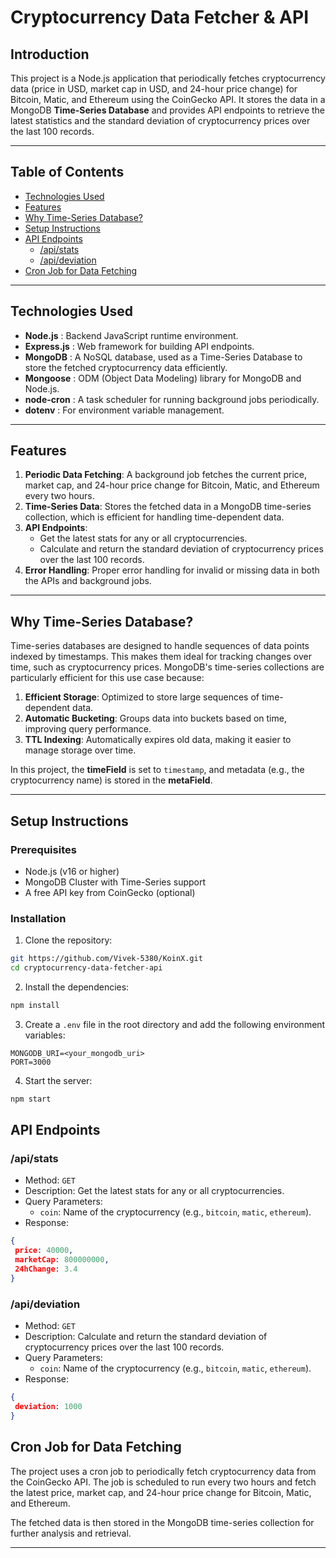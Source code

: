 # Cryptocurrency Data Fetcher & API

## Introduction

This project is a Node.js application that periodically fetches cryptocurrency data (price in USD, market cap in USD, and 24-hour price change) for Bitcoin, Matic, and Ethereum using the CoinGecko API. It stores the data in a MongoDB **Time-Series Database** and provides API endpoints to retrieve the latest statistics and the standard deviation of cryptocurrency prices over the last 100 records.

---

## Table of Contents

- [Technologies Used](#technologies-used)
- [Features](#features)
- [Why Time-Series Database?](#why-time-series-database)
- [Setup Instructions](#setup-instructions)
- [API Endpoints](#api-endpoints)
  - [/api/stats](#apistats)
  - [/api/deviation](#apideviation)
- [Cron Job for Data Fetching](#cron-job-for-data-fetching)

---

## Technologies Used

- **Node.js** : Backend JavaScript runtime environment.
- **Express.js** : Web framework for building API endpoints.
- **MongoDB** : A NoSQL database, used as a Time-Series Database to store the fetched cryptocurrency data efficiently.
- **Mongoose** : ODM (Object Data Modeling) library for MongoDB and Node.js.
- **node-cron** : A task scheduler for running background jobs periodically.
- **dotenv** : For environment variable management.

---

## Features

1. **Periodic Data Fetching**: A background job fetches the current price, market cap, and 24-hour price change for Bitcoin, Matic, and Ethereum every two hours.
2. **Time-Series Data**: Stores the fetched data in a MongoDB time-series collection, which is efficient for handling time-dependent data.
3. **API Endpoints**:
   - Get the latest stats for any or all cryptocurrencies.
   - Calculate and return the standard deviation of cryptocurrency prices over the last 100 records.
4. **Error Handling**: Proper error handling for invalid or missing data in both the APIs and background jobs.

---

## Why Time-Series Database?

Time-series databases are designed to handle sequences of data points indexed by timestamps. This makes them ideal for tracking changes over time, such as cryptocurrency prices. MongoDB's time-series collections are particularly efficient for this use case because:

1. **Efficient Storage**: Optimized to store large sequences of time-dependent data.
2. **Automatic Bucketing**: Groups data into buckets based on time, improving query performance.
3. **TTL Indexing**: Automatically expires old data, making it easier to manage storage over time.

In this project, the **timeField** is set to `timestamp`, and metadata (e.g., the cryptocurrency name) is stored in the **metaField**.

---

## Setup Instructions

### Prerequisites

- Node.js (v16 or higher)
- MongoDB Cluster with Time-Series support
- A free API key from CoinGecko (optional)

### Installation

1. Clone the repository:

```bash
git https://github.com/Vivek-5380/KoinX.git
cd cryptocurrency-data-fetcher-api
```

2. Install the dependencies:

```bash
npm install
```

3. Create a `.env` file in the root directory and add the following environment variables:

```env
MONGODB_URI=<your_mongodb_uri>
PORT=3000
```

4. Start the server:

```bash
npm start
```

## API Endpoints

### /api/stats

- Method: `GET`
- Description: Get the latest stats for any or all cryptocurrencies.
- Query Parameters:
  - `coin`: Name of the cryptocurrency (e.g., `bitcoin`, `matic`, `ethereum`).
- Response:

```json
{
 price: 40000,
 marketCap: 800000000,
 24hChange: 3.4
}
```

### /api/deviation

- Method: `GET`
- Description: Calculate and return the standard deviation of cryptocurrency prices over the last 100 records.
- Query Parameters:
  - `coin`: Name of the cryptocurrency (e.g., `bitcoin`, `matic`, `ethereum`).
- Response:

```json
{
 deviation: 1000
}
```

## Cron Job for Data Fetching

The project uses a cron job to periodically fetch cryptocurrency data from the CoinGecko API. The job is scheduled to run every two hours and fetch the latest price, market cap, and 24-hour price change for Bitcoin, Matic, and Ethereum.

The fetched data is then stored in the MongoDB time-series collection for further analysis and retrieval.

---